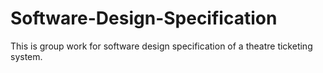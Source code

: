 # Software-Design-Specification
This is group work for software design specification of a theatre ticketing system.
